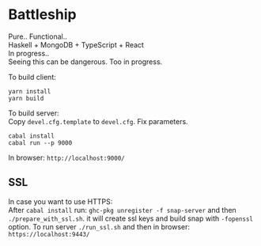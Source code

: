 # Battleship
Pure.. Functional..  
Haskell + MongoDB + TypeScript + React  
In progress..  
Seeing this can be dangerous. Too in progress.  

To build client:  
```
yarn install
yarn build
```
  
To build server:  
Copy `devel.cfg.template` to `devel.cfg`. Fix parameters.  
```
cabal install
cabal run --p 9000
```
  
In browser: `http://localhost:9000/`

## SSL

In case you want to use HTTPS:  
After `cabal install` run: `ghc-pkg unregister -f snap-server` and then `./prepare_with_ssl.sh`. it will create ssl keys and build snap with `-fopenssl` option.
To run server `./run_ssl.sh` and then in browser: `https://localhost:9443/`  
